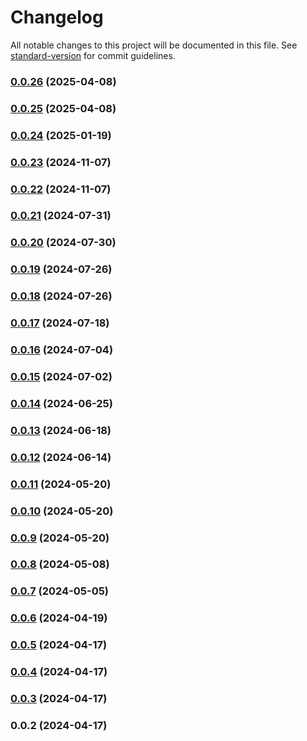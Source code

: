 # Changelog

All notable changes to this project will be documented in this file. See [standard-version](https://github.com/conventional-changelog/standard-version) for commit guidelines.

### [0.0.26](https://github.com/unihedge-org/core/compare/v0.0.25...v0.0.26) (2025-04-08)

### [0.0.25](https://github.com/unihedge-org/core/compare/v0.0.24...v0.0.25) (2025-04-08)

### [0.0.24](https://github.com/unihedge-org/core/compare/v0.0.23...v0.0.24) (2025-01-19)

### [0.0.23](https://github.com/unihedge-org/core/compare/v0.0.22...v0.0.23) (2024-11-07)

### [0.0.22](https://github.com/unihedge-org/core/compare/v0.0.21...v0.0.22) (2024-11-07)

### [0.0.21](https://github.com/unihedge-org/core/compare/v0.0.20...v0.0.21) (2024-07-31)

### [0.0.20](https://github.com/unihedge-org/core/compare/v0.0.19...v0.0.20) (2024-07-30)

### [0.0.19](https://github.com/unihedge-org/core/compare/v0.0.18...v0.0.19) (2024-07-26)

### [0.0.18](https://github.com/unihedge-org/core/compare/v0.0.17...v0.0.18) (2024-07-26)

### [0.0.17](https://github.com/unihedge-org/core/compare/v0.0.16...v0.0.17) (2024-07-18)

### [0.0.16](https://github.com/unihedge-org/core/compare/v0.0.15...v0.0.16) (2024-07-04)

### [0.0.15](https://github.com/unihedge-org/core/compare/v0.0.14...v0.0.15) (2024-07-02)

### [0.0.14](https://github.com/unihedge-org/core/compare/v0.0.13...v0.0.14) (2024-06-25)

### [0.0.13](https://github.com/unihedge-org/core/compare/v0.0.12...v0.0.13) (2024-06-18)

### [0.0.12](https://github.com/unihedge-org/core/compare/v0.0.11...v0.0.12) (2024-06-14)

### [0.0.11](https://github.com/unihedge-org/core/compare/v0.0.10...v0.0.11) (2024-05-20)

### [0.0.10](https://github.com/unihedge-org/core/compare/v0.0.9...v0.0.10) (2024-05-20)

### [0.0.9](https://github.com/unihedge-org/core/compare/v0.0.8...v0.0.9) (2024-05-20)

### [0.0.8](https://github.com/unihedge-org/core/compare/v0.0.7...v0.0.8) (2024-05-08)

### [0.0.7](https://github.com/unihedge-org/core/compare/v0.0.6...v0.0.7) (2024-05-05)

### [0.0.6](https://github.com/unihedge-org/core/compare/v0.0.5...v0.0.6) (2024-04-19)

### [0.0.5](https://github.com/unihedge-org/core/compare/v0.0.4...v0.0.5) (2024-04-17)

### [0.0.4](https://github.com/unihedge-org/core/compare/v0.0.3...v0.0.4) (2024-04-17)

### [0.0.3](https://github.com/unihedge-org/core/compare/v0.0.2...v0.0.3) (2024-04-17)

### 0.0.2 (2024-04-17)
